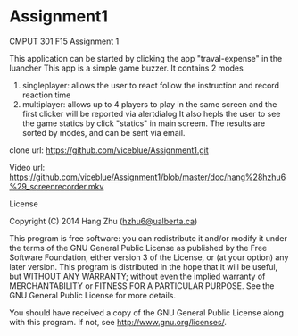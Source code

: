 # Assignment1
CMPUT 301 F15 Assignment 1
 

This application can be started by clicking the app "traval-expense" in the luancher
This app is a simple game buzzer. It contains 2 modes
 1. singleplayer: allows the user to react follow the instruction and record reaction time
 2. multiplayer: allows up to 4 players to play in the same screen and the first clicker will be reported via alertdialog
 It also hepls the user to see the game statics by click "statics" in main screem. The results are sorted by modes, and can be sent via email.

clone url: https://github.com/viceblue/Assignment1.git

Video url: https://github.com/viceblue/Assignment1/blob/master/doc/hang%28hzhu6%29_screenrecorder.mkv

License


Copyright (C) 2014 Hang Zhu (hzhu6@ualberta.ca)

This program is free software: you can redistribute it and/or modify it under the terms of the GNU General Public License as published by the Free Software Foundation, either version 3 of the License, or (at your option) any later version. This program is distributed in the hope that it will be useful, but WITHOUT ANY WARRANTY; without even the implied warranty of MERCHANTABILITY or FITNESS FOR A PARTICULAR PURPOSE. See the GNU General Public License for more details.

You should have received a copy of the GNU General Public License along with this program. If not, see http://www.gnu.org/licenses/.
